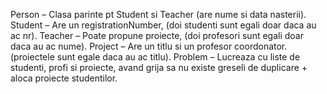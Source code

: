 Person – Clasa parinte pt Student si Teacher (are nume si data nasterii).
Student – Are un registrationNumber, (doi studenti sunt egali doar daca au ac nr).
Teacher – Poate propune proiecte, (doi profesori sunt egali doar daca au ac nume).
Project – Are un titlu si un profesor coordonator. (proiectele sunt egale daca au ac titlu).
Problem – Lucreaza cu liste de studenti, profi si proiecte, avand grija sa nu existe greseli de duplicare + aloca proiecte studentilor.

